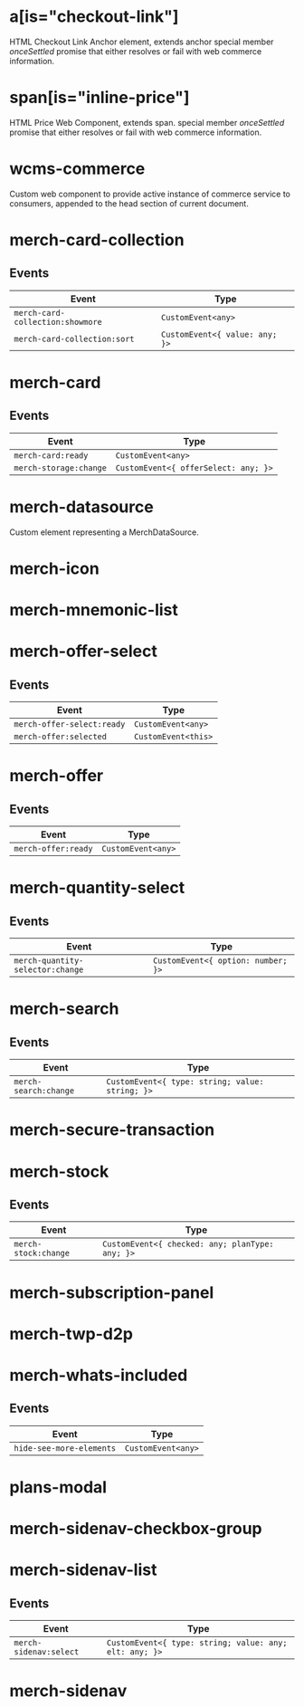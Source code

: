 # a[is="checkout-link"]

HTML Checkout Link Anchor element, extends anchor
special member _onceSettled_ promise that either resolves or fail with web commerce information.


# span[is="inline-price"]

HTML Price Web Component, extends span.
special member _onceSettled_ promise that either resolves or fail with web commerce information.


# wcms-commerce

Custom web component to provide active instance of commerce service
to consumers, appended to the head section of current document.


# merch-card-collection

## Events

| Event                            | Type                           |
|----------------------------------|--------------------------------|
| `merch-card-collection:showmore` | `CustomEvent<any>`             |
| `merch-card-collection:sort`     | `CustomEvent<{ value: any; }>` |


# merch-card

## Events

| Event                  | Type                                 |
|------------------------|--------------------------------------|
| `merch-card:ready`     | `CustomEvent<any>`                   |
| `merch-storage:change` | `CustomEvent<{ offerSelect: any; }>` |


# merch-datasource

Custom element representing a MerchDataSource.


# merch-icon


# merch-mnemonic-list


# merch-offer-select

## Events

| Event                      | Type                |
|----------------------------|---------------------|
| `merch-offer-select:ready` | `CustomEvent<any>`  |
| `merch-offer:selected`     | `CustomEvent<this>` |


# merch-offer

## Events

| Event               | Type               |
|---------------------|--------------------|
| `merch-offer:ready` | `CustomEvent<any>` |


# merch-quantity-select

## Events

| Event                            | Type                               |
|----------------------------------|------------------------------------|
| `merch-quantity-selector:change` | `CustomEvent<{ option: number; }>` |


# merch-search

## Events

| Event                 | Type                                            |
|-----------------------|-------------------------------------------------|
| `merch-search:change` | `CustomEvent<{ type: string; value: string; }>` |


# merch-secure-transaction


# merch-stock

## Events

| Event                | Type                                            |
|----------------------|-------------------------------------------------|
| `merch-stock:change` | `CustomEvent<{ checked: any; planType: any; }>` |


# merch-subscription-panel


# merch-twp-d2p


# merch-whats-included

## Events

| Event                    | Type               |
|--------------------------|--------------------|
| `hide-see-more-elements` | `CustomEvent<any>` |


# plans-modal


# merch-sidenav-checkbox-group


# merch-sidenav-list

## Events

| Event                  | Type                                             |
|------------------------|--------------------------------------------------|
| `merch-sidenav:select` | `CustomEvent<{ type: string; value: any; elt: any; }>` |


# merch-sidenav
